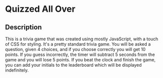 # Quizzed All  Over


## Description

This is a trivia game that was created using mostly JavaScript, with a touch of CSS for styling. It's a pretty standard trivia game. You will be asked a question, given 4 choices, and if you choose correctly you will get 10 points. If you guess incorrectly, the timer will subtract 5 seconds from the game and you will lose 5 points. If you beat the clock and finish the game, you can add your initials to the leaderboard which will be displayed indefinitely.


## 
